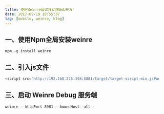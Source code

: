 ```yaml
---
title: 使用Weinre调试移动端Web开发
date: 2017-09-19 18:55:37
tag: [mobile, weinre, blog]
---
```


## 一、使用Npm全局安装weinre

``` shell
npm -g install weinre
```

## 二、引入js文件

``` javascript
<script src="http://192.168.225.198:8081/target/target-script-min.js#anonymous"></script>
```

## 三、启动 Weinre Debug 服务端

``` shell
weinre --httpPort 8081 --boundHost -all-
```